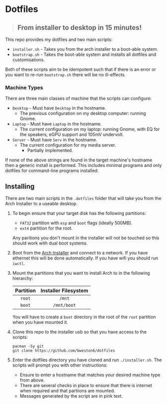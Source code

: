 # Dotfiles
> ## From installer to desktop in 15 minutes!

This repo provides my dotfiles and two main scripts:

* `installer.sh` - Takes you from the arch installer to a boot-able system.
* `bootstrap.sh` - Takes the boot-able system and installs all dotfiles and customisations.
	
Both of these scripts aim to be idempotent such that if there is an error or you want to re-run `bootstrap.sh` there will be no ill-effects.

### Machine Types
There are three main classes of machine that the scripts can configure:

* `Desktop` - Must have `Desktop` in the hostname.
	* The previous configuration on my desktop computer: running Gnome.
* `Laptop` - Must have `Laptop` in the hostname.
	* The current configuration on my laptop: running Gnome, with EQ for the speakers, eGPU support and 105mV undervolt.
* `Server` - Must have `Serv` in the hostname.
	* The current configuration for my media server.
		* Partially implemented.

If none of the above strings are found in the target machine's hostname then a generic install is performed. This includes minimal programs and only dotfiles for command-line programs installed. 

## Installing
There are two main scripts in the `.dotfiles` folder that will take you from the Arch Installer to a useable desktop. 

1. To begin ensure that your target disk has the following partitions:
	* `FAT32` partition with `esp` and `boot` flags (ideally 500MB).
	* `ext4` partition for the root.

	Any paritions you don't mount in the installer will not be touched so this should work with dual boot systems.
1. Boot from the [Arch Installer](https://archlinux.org/download/) and connect to a network. If you have ethernet this will be done automatically. If you have wifi you should run `iwctl`.
1. Mount the partitions that you want to install Arch to in the following hierarchy:

	| Partition | Installer Filesystem |
	| :-: | :-: |
	| `root` | `/mnt` |
	| `boot` | `/mnt/boot` |
	
	You will have to create a `boot` directory in the root of the `root` partition when you have mounted it.
1. Clone this repo to the installer usb so that you have access to the scripts:
	
	```
	pacman -Sy git
	git clone https://github.com/bweston6/dotfiles
	```
	
1. Enter the dotfiles directory you have cloned and run `./installer.sh`. The scripts will prompt you with other instructions:
	
	* Ensure to enter a hostname that matches your desired machine type from above.
	* There are several checks in place to ensure that there is internet when required and that partiions are mounted. 
	* Messages generated by the script are in pink text.
